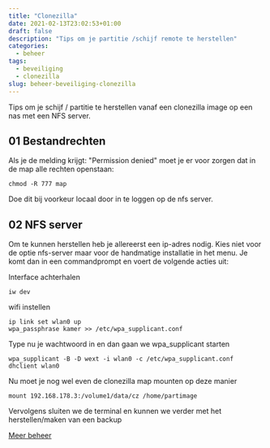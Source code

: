 ```yaml
---
title: "Clonezilla"
date: 2021-02-13T23:02:53+01:00
draft: false
description: "Tips om je partitie /schijf remote te herstellen"
categories:
  - beheer
tags:
  - beveiliging
  - clonezilla
slug: beheer-beveiliging-clonezilla
---
```


Tips om je schijf / partitie te herstellen vanaf een clonezilla image op een nas met een NFS server.

<!--more-->

## 01 Bestandrechten

Als je de melding krijgt: "Permission denied" moet je er voor zorgen dat in de map alle rechten openstaan:

    chmod -R 777 map

Doe dit bij voorkeur locaal door in te loggen op de nfs server.

## 02 NFS server

Om te kunnen herstellen heb je allereerst een ip-adres nodig.
Kies niet voor de optie nfs-server maar voor de handmatige installatie in het menu. Je komt dan in een commandprompt en voert de volgende acties uit:

Interface achterhalen

    iw dev

wifi instellen

    ip link set wlan0 up
    wpa_passphrase kamer >> /etc/wpa_supplicant.conf

Type nu je wachtwoord in en dan gaan we wpa_supplicant starten

    wpa_supplicant -B -D wext -i wlan0 -c /etc/wpa_supplicant.conf
    dhclient wlan0

Nu moet je nog wel even de clonezilla map mounten op deze manier

    mount 192.168.178.3:/volume1/data/cz /home/partimage

Vervolgens sluiten we de terminal en kunnen we verder met het herstellen/maken van een backup

[Meer beheer](/categories/beheer)
